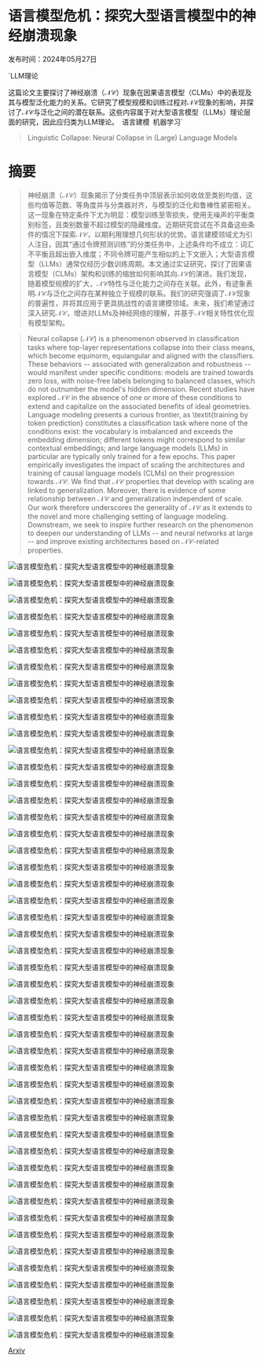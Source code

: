 # 语言模型危机：探究大型语言模型中的神经崩溃现象

发布时间：2024年05月27日

`LLM理论

这篇论文主要探讨了神经崩溃（$\mathcal{NC}$）现象在因果语言模型（CLMs）中的表现及其与模型泛化能力的关系。它研究了模型规模和训练过程对$\mathcal{NC}$现象的影响，并探讨了$\mathcal{NC}$与泛化之间的潜在联系。这些内容属于对大型语言模型（LLMs）理论层面的研究，因此应归类为LLM理论。` `语言建模` `机器学习`

> Linguistic Collapse: Neural Collapse in (Large) Language Models

# 摘要

> 神经崩溃（$\mathcal{NC}$）现象揭示了分类任务中顶层表示如何收敛至类别均值，这些均值等范数、等角度并与分类器对齐，与模型的泛化和鲁棒性紧密相关。这一现象在特定条件下尤为明显：模型训练至零损失，使用无噪声的平衡类别标签，且类别数量不超过模型的隐藏维度。近期研究尝试在不具备这些条件的情况下探索$\mathcal{NC}$，以期利用理想几何形状的优势。语言建模领域尤为引人注目，因其“通过令牌预测训练”的分类任务中，上述条件均不成立：词汇不平衡且超出嵌入维度；不同令牌可能产生相似的上下文嵌入；大型语言模型（LLMs）通常仅经历少数训练周期。本文通过实证研究，探讨了因果语言模型（CLMs）架构和训练的缩放如何影响其向$\mathcal{NC}$的演进。我们发现，随着模型规模的扩大，$\mathcal{NC}$特性与泛化能力之间存在关联。此外，有迹象表明$\mathcal{NC}$与泛化之间存在某种独立于规模的联系。我们的研究强调了$\mathcal{NC}$现象的普遍性，并将其应用于更具挑战性的语言建模领域。未来，我们希望通过深入研究$\mathcal{NC}$，增进对LLMs及神经网络的理解，并基于$\mathcal{NC}$相关特性优化现有模型架构。

> Neural collapse ($\mathcal{NC}$) is a phenomenon observed in classification tasks where top-layer representations collapse into their class means, which become equinorm, equiangular and aligned with the classifiers. These behaviors -- associated with generalization and robustness -- would manifest under specific conditions: models are trained towards zero loss, with noise-free labels belonging to balanced classes, which do not outnumber the model's hidden dimension. Recent studies have explored $\mathcal{NC}$ in the absence of one or more of these conditions to extend and capitalize on the associated benefits of ideal geometries. Language modeling presents a curious frontier, as \textit{training by token prediction} constitutes a classification task where none of the conditions exist: the vocabulary is imbalanced and exceeds the embedding dimension; different tokens might correspond to similar contextual embeddings; and large language models (LLMs) in particular are typically only trained for a few epochs. This paper empirically investigates the impact of scaling the architectures and training of causal language models (CLMs) on their progression towards $\mathcal{NC}$. We find that $\mathcal{NC}$ properties that develop with scaling are linked to generalization. Moreover, there is evidence of some relationship between $\mathcal{NC}$ and generalization independent of scale. Our work therefore underscores the generality of $\mathcal{NC}$ as it extends to the novel and more challenging setting of language modeling. Downstream, we seek to inspire further research on the phenomenon to deepen our understanding of LLMs -- and neural networks at large -- and improve existing architectures based on $\mathcal{NC}$-related properties.

![语言模型危机：探究大型语言模型中的神经崩溃现象](../../../paper_images/2405.17767/x1.png)

![语言模型危机：探究大型语言模型中的神经崩溃现象](../../../paper_images/2405.17767/x2.png)

![语言模型危机：探究大型语言模型中的神经崩溃现象](../../../paper_images/2405.17767/x3.png)

![语言模型危机：探究大型语言模型中的神经崩溃现象](../../../paper_images/2405.17767/x4.png)

![语言模型危机：探究大型语言模型中的神经崩溃现象](../../../paper_images/2405.17767/x5.png)

![语言模型危机：探究大型语言模型中的神经崩溃现象](../../../paper_images/2405.17767/x6.png)

![语言模型危机：探究大型语言模型中的神经崩溃现象](../../../paper_images/2405.17767/x7.png)

![语言模型危机：探究大型语言模型中的神经崩溃现象](../../../paper_images/2405.17767/x8.png)

![语言模型危机：探究大型语言模型中的神经崩溃现象](../../../paper_images/2405.17767/x9.png)

![语言模型危机：探究大型语言模型中的神经崩溃现象](../../../paper_images/2405.17767/x10.png)

![语言模型危机：探究大型语言模型中的神经崩溃现象](../../../paper_images/2405.17767/x11.png)

![语言模型危机：探究大型语言模型中的神经崩溃现象](../../../paper_images/2405.17767/x12.png)

![语言模型危机：探究大型语言模型中的神经崩溃现象](../../../paper_images/2405.17767/x13.png)

![语言模型危机：探究大型语言模型中的神经崩溃现象](../../../paper_images/2405.17767/x14.png)

![语言模型危机：探究大型语言模型中的神经崩溃现象](../../../paper_images/2405.17767/x15.png)

![语言模型危机：探究大型语言模型中的神经崩溃现象](../../../paper_images/2405.17767/x16.png)

![语言模型危机：探究大型语言模型中的神经崩溃现象](../../../paper_images/2405.17767/x17.png)

![语言模型危机：探究大型语言模型中的神经崩溃现象](../../../paper_images/2405.17767/x18.png)

![语言模型危机：探究大型语言模型中的神经崩溃现象](../../../paper_images/2405.17767/x19.png)

![语言模型危机：探究大型语言模型中的神经崩溃现象](../../../paper_images/2405.17767/x20.png)

![语言模型危机：探究大型语言模型中的神经崩溃现象](../../../paper_images/2405.17767/x21.png)

![语言模型危机：探究大型语言模型中的神经崩溃现象](../../../paper_images/2405.17767/x22.png)

![语言模型危机：探究大型语言模型中的神经崩溃现象](../../../paper_images/2405.17767/x23.png)

![语言模型危机：探究大型语言模型中的神经崩溃现象](../../../paper_images/2405.17767/x24.png)

![语言模型危机：探究大型语言模型中的神经崩溃现象](../../../paper_images/2405.17767/x25.png)

![语言模型危机：探究大型语言模型中的神经崩溃现象](../../../paper_images/2405.17767/x26.png)

![语言模型危机：探究大型语言模型中的神经崩溃现象](../../../paper_images/2405.17767/x27.png)

![语言模型危机：探究大型语言模型中的神经崩溃现象](../../../paper_images/2405.17767/x28.png)

![语言模型危机：探究大型语言模型中的神经崩溃现象](../../../paper_images/2405.17767/x29.png)

![语言模型危机：探究大型语言模型中的神经崩溃现象](../../../paper_images/2405.17767/x30.png)

![语言模型危机：探究大型语言模型中的神经崩溃现象](../../../paper_images/2405.17767/x31.png)

![语言模型危机：探究大型语言模型中的神经崩溃现象](../../../paper_images/2405.17767/x32.png)

![语言模型危机：探究大型语言模型中的神经崩溃现象](../../../paper_images/2405.17767/x33.png)

![语言模型危机：探究大型语言模型中的神经崩溃现象](../../../paper_images/2405.17767/x34.png)

![语言模型危机：探究大型语言模型中的神经崩溃现象](../../../paper_images/2405.17767/x35.png)

![语言模型危机：探究大型语言模型中的神经崩溃现象](../../../paper_images/2405.17767/x36.png)

![语言模型危机：探究大型语言模型中的神经崩溃现象](../../../paper_images/2405.17767/x37.png)

![语言模型危机：探究大型语言模型中的神经崩溃现象](../../../paper_images/2405.17767/x38.png)

![语言模型危机：探究大型语言模型中的神经崩溃现象](../../../paper_images/2405.17767/x39.png)

![语言模型危机：探究大型语言模型中的神经崩溃现象](../../../paper_images/2405.17767/x40.png)

![语言模型危机：探究大型语言模型中的神经崩溃现象](../../../paper_images/2405.17767/x41.png)

![语言模型危机：探究大型语言模型中的神经崩溃现象](../../../paper_images/2405.17767/x42.png)

![语言模型危机：探究大型语言模型中的神经崩溃现象](../../../paper_images/2405.17767/x43.png)

![语言模型危机：探究大型语言模型中的神经崩溃现象](../../../paper_images/2405.17767/x44.png)

![语言模型危机：探究大型语言模型中的神经崩溃现象](../../../paper_images/2405.17767/x45.png)

![语言模型危机：探究大型语言模型中的神经崩溃现象](../../../paper_images/2405.17767/x46.png)

![语言模型危机：探究大型语言模型中的神经崩溃现象](../../../paper_images/2405.17767/x47.png)

[Arxiv](https://arxiv.org/abs/2405.17767)